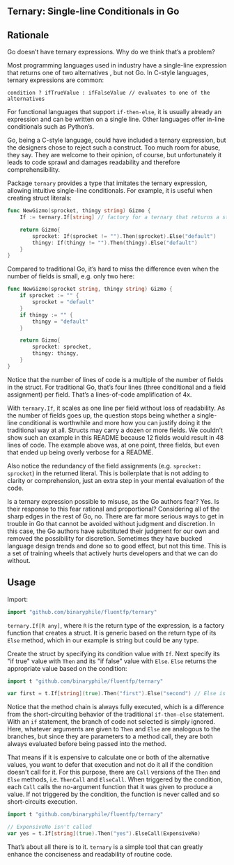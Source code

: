 ## Ternary: Single-line Conditionals in Go

## Rationale

Go doesn’t have ternary expressions. Why do we think that’s a problem?

Most programming languages used in industry have a single-line expression that returns one
of two alternatives , but not Go. In C-style languages, ternary expressions are common:

    condition ? ifTrueValue : ifFalseValue // evaluates to one of the alternatives

For functional languages that support `if-then-else`, it is usually already an expression
and can be written on a single line. Other languages offer in-line conditionals such as
Python’s.

Go, being a C-style language, could have included a ternary expression, but the designers
chose to reject such a construct. Too much room for abuse, they say. They are welcome to
their opinion, of course, but unfortunately it leads to code sprawl and damages readability
and therefore comprehensibility.

Package `ternary` provides a type that imitates the ternary expression, allowing intuitive
single-line conditionals. For example, it is useful when creating struct literals:

``` go
func NewGizmo(sprocket, thingy string) Gizmo {
    If := ternary.If[string] // factory for a ternary that returns a string

    return Gizmo{
        sprocket: If(sprocket != "").Then(sprocket).Else("default")
        thingy: If(thingy != "").Then(thingy).Else("default")
    }
}
```

Compared to traditional Go, it’s hard to miss the difference even when the number of fields
is small, e.g. only two here:

``` go
func NewGizmo(sprocket string, thingy string) Gizmo {
    if sprocket := "" {
        sprocket = "default"
    }
    if thingy := "" {
        thingy = "default"
    }

    return Gizmo{
        sprocket: sprocket,
        thingy: thingy,
    }
}
```

Notice that the number of lines of code is a multiple of the number of fields in the struct.
For traditional Go, that’s four lines (three conditional and a field assignment) per field.
That’s a lines-of-code amplification of 4x.

With `ternary.If`, it scales as one line per field without loss of readability. As the
number of fields goes up, the question stops being whether a single-line conditional is
worthwhile and more how you can justify doing it the traditional way at all. Structs may
carry a dozen or more fields. We couldn’t show such an example in this README because 12
fields would result in 48 lines of code. The example above was, at one point, three fields,
but even that ended up being overly verbose for a README.

Also notice the redundancy of the field assignments (e.g. `sprocket: sprocket`) in the
returned literal. This is boilerplate that is not adding to clarity or comprehension, just
an extra step in your mental evaluation of the code.

Is a ternary expression possible to misuse, as the Go authors fear? Yes. Is their response
to this fear rational and proportional? Considering all of the sharp edges in the rest of
Go, no. There are far more serious ways to get in trouble in Go that cannot be avoided
without judgment and discretion. In this case, the Go authors have substituted their
judgment for our own and removed the possibility for discretion. Sometimes they have bucked
language design trends and done so to good effect, but not this time. This is a set of
training wheels that actively hurts developers and that we can do without.

## Usage

Import:

``` go
import "github.com/binaryphile/fluentfp/ternary"
```

`ternary.If[R any]`, where `R` is the return type of the expression, is a factory function
that creates a struct. It is generic based on the return type of its `Else` method, which in
our example is string but could be any type.

Create the struct by specifying its condition value with `If`. Next specify its "if true"
value with `Then` and its "if false" value with `Else`. `Else` returns the appropriate value
based on the condition:

``` go
import t "github.com/binaryphile/fluentfp/ternary"

var first = t.If[string](true).Then("first").Else("second") // Else is always required
```

Notice that the method chain is always fully executed, which is a difference from the short-circuiting behavior of the traditional `if-then-else` statement.  With an `if` statement, the branch of code not selected is simply ignored.  Here, whatever arguments are given to `Then` and `Else` are analogous to the branches, but since they are parameters to a method call, they are both always evaluated before being passed into the method.

That means if it is expensive to calculate one or both of the alternative values, you want to defer that execution and not do it all if the condition doesn't call for it.  For this purpose, there are `Call` versions of the `Then` and `Else` methods, i.e. `ThenCall` and `ElseCall`. When triggered by the condition, each `Call` calls the no-argument function that it was given to produce a value.  If not triggered by the condition, the function is never called and so short-circuits execution.

```go
import t "github.com/binaryphile/fluentfp/ternary"

// ExpensiveNo isn't called
var yes = t.If[string](true).Then("yes").ElseCall(ExpensiveNo)
```

That’s about all there is to it. `ternary` is a simple tool that can greatly enhance the
conciseness and readability of routine code.

